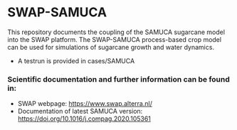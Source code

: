 # SWAP-SAMUCA
This repository documents the coupling of the SAMUCA sugarcane model into the SWAP platform. The SWAP-SAMUCA process-based crop model can be used for simulations of sugarcane growth and water dynamics.

- A testrun is provided in cases/SAMUCA

### Scientific documentation and further information can be found in:

- SWAP webpage: https://www.swap.alterra.nl/
- Documentation of latest SAMUCA version: https://doi.org/10.1016/j.compag.2020.105361
  
